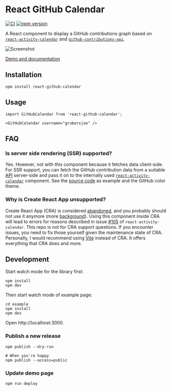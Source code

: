 # React GitHub Calendar

[![CI](https://github.com/grubersjoe/react-github-calendar/actions/workflows/test.yml/badge.svg)](https://github.com/grubersjoe/react-github-calendar/actions/workflows/test.yml)
[![npm version](https://badge.fury.io/js/react-github-calendar.svg)](https://www.npmjs.com/package/react-github-calendar)

A React component to display a GitHub contributions graph based on
[`react-activity-calendar`](https://github.com/grubersjoe/react-activity-calendar) and
[`github-contributions-api`](https://github.com/grubersjoe/github-contributions-api).

![Screenshot](preview.png)

[Demo and documentation](https://grubersjoe.github.io/react-github-calendar/)

## Installation

```shell
npm install react-github-calendar
```

## Usage

<!-- prettier-ignore -->
```tsx
import GitHubCalendar from 'react-github-calendar';

<GitHubCalendar username="grubersjoe" />
```

## FAQ

### Is server side rendering (SSR) supported?

Yes. However, not with this component because it fetches data client-side. For SSR support, you can
fetch the GitHub contribution data from a suitable
[API](https://github.com/grubersjoe/github-contributions-api) server-side and pass it on to the
internally used [`react-activity-calendar`](https://github.com/grubersjoe/react-activity-calendar)
component. See the
[source code](https://github.com/grubersjoe/react-github-calendar/blob/main/src/index.tsx) as
example and the GitHub color theme.

### Why is Create React App unsupported?

Create React App (CRA) is considered
[abandoned](https://github.com/facebook/create-react-app/discussions/11086), and you probably should
not use it anymore (more
[background](https://github.com/facebook/create-react-app/issues/11180#issuecomment-874748552)).
Using this component inside CRA will lead to errors for reasons described in issue
[#105](https://github.com/grubersjoe/react-activity-calendar/issues/105) of
`react-activity-calendar`. This repo is not for CRA support questions. If you encounter issues, you
need to fix those yourself given the maintenance state of CRA. Personally, I would recommend using
[Vite](https://vitejs.dev/) instead of CRA. It offers everything that CRA does and more.

## Development

Start watch mode for the library first:

```shell
npm install
npm dev
```

Then start watch mode of example page:

```shell
cd example
npm install
npm dev
```

Open http://localhost:3000.

### Publish a new release

```shell
npm publish --dry-run

# When you're happy
npm publish --access=public
```

### Update demo page

```shell
npm run deploy
```
